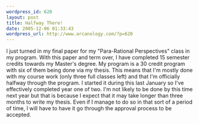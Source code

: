 ```yaml
--- 
wordpress_id: 620
layout: post
title: Halfway There!
date: 2005-12-06 01:33:43
wordpress_url: http://www.arcanology.com/?p=620
---
```

I just turned in my final paper for my "Para-Rational Perspectives" class in my program. With this paper and term over, I have completed 15 semester credits towards my Master's degree. My program is a 30 credit program with six of them being done via my thesis. This means that I'm mostly done with my course work (only three full classes left) and that I'm officially halfway through the program. I started it during this last January so I've effectively completed year one of two. I'm not likely to be done by this time next year but that is because I expect that it may take longer than three months to write my thesis. Even if I manage to do so in that sort of a period of time, I will have to have it go through the approval process to be accepted.